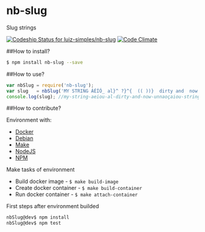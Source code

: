 # nb-slug
Slug strings

[ ![Codeship Status for luiz-simples/nb-slug](https://codeship.com/projects/f04e22a0-acdc-0133-9bf1-0a06bc138256/status?branch=master)](https://codeship.com/projects/131826)
[![Code Climate](https://codeclimate.com/github/nurimba/nb-slug/badges/gpa.svg)](https://codeclimate.com/github/nurimba/nb-slug)


##How to install?
```sh
$ npm install nb-slug --save
```


##How to use?
```js
var nbSlug = require('nb-slug');
var slug   = nbSlug('MY STRING ÁÉÍÓ_ al}^ ?}^{  (( ))}  dirty and  now ÚŃÑÃÕÇÂÎÔÛ STRING clear')
console.log(slug); //my-string-aeiou-al-dirty-and-now-unnaoçaiou-string-clear
```


##How to contribute?

Environment with:

* [Docker](https://docs.docker.com/)
* [Debian](https://www.debian.org/releases/stable/)
* [Make](http://www.gnu.org/software/make/manual/make.html#Running)
* [NodeJS](https://nodejs.org/dist/latest-v4.x/docs/api/)
* [NPM](https://www.npmjs.com/package/ns-slug)


Make tasks of environment

* Build docker image - ```$ make build-image```
* Create docker container - ```$ make build-container```
* Run docker container - ```$ make attach-container```


First steps after environment builded
```sh
nbSlug@dev$ npm install
nbSlug@dev$ npm test
```
